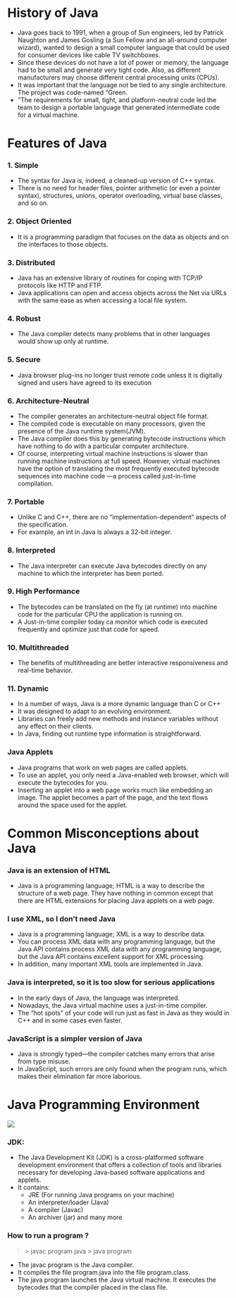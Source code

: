 # History of Java
- Java goes back to 1991, when a group of Sun engineers, led by Patrick Naughton and James Gosling (a Sun Fellow and an all-around computer wizard), wanted to design a small computer language that could be used for consumer devices like cable TV switchboxes. 
- Since these devices do not have a lot of power or memory, the language had to be small and generate very tight code. Also, as different manufacturers may choose different central processing units (CPUs).
- It was important that the language not be tied to any single architecture. The project was code-named “Green.
- ”The requirements for small, tight, and platform-neutral code led the team to design a portable language that generated intermediate code for a virtual machine.
# Features of Java

### 1. Simple

- The syntax for Java is, indeed, a cleaned-up version of C++ syntax. 
- There is no need for header files, pointer arithmetic (or even a pointer syntax), structures, unions, operator overloading, virtual base classes, and so on.
###  2. Object Oriented
- It is a programming paradigm that focuses on the data as objects and on the interfaces to those objects.
### 3. Distributed
- Java has an extensive library of routines for coping with TCP/IP protocols like HTTP and FTP.
- Java applications can open and access objects across the Net via URLs with the same ease as when accessing a local file system.
### 4. Robust
- The Java compiler detects many problems that in other languages would show up only at runtime.
### 5. Secure

- Java browser plug-ins no longer trust remote code unless it is digitally signed and users have agreed to its execution

### 6. Architecture-Neutral
- The compiler generates an architecture-neutral object file format.
- The compiled code is executable on many processors, given the presence of the Java runtime system(JVM).
- The Java compiler does this by generating bytecode instructions which have nothing to do with a particular computer architecture.
- Of course, interpreting virtual machine instructions is slower than running machine instructions at full speed. However, virtual machines have the option of translating the most frequently executed bytecode sequences into machine code —a process called just-in-time compilation.
### 7. Portable
- Unlike C and C++, there are no “implementation-dependent” aspects of the specification.
- For example, an int in Java is always a 32-bit integer.
### 8. Interpreted
- The Java interpreter can execute Java bytecodes directly on any machine to which the interpreter has been ported.
### 9. High Performance
- The bytecodes can be translated on the fly (at runtime) into machine code for the particular CPU the application is running on.
- A Just-in-time compiler today ca monitor which code is executed frequently and optimize just that code for speed.
### 10. Multithreaded
- The benefits of multithreading are better interactive responsiveness and real-time behavior.
### 11. Dynamic
- In a number of ways, Java is a more dynamic language than C or C++
- It was designed to adapt to an evolving environment.
- Libraries can freely add new methods and instance variables without any effect on their clients.
- In Java, finding out runtime type information is straightforward.

### Java Applets
- Java programs that work on web pages are called applets.
- To use an applet, you only need a Java-enabled web browser, which will execute the bytecodes for you.
- Inserting an applet into a web page works much like embedding an image. The applet becomes a part of the page, and the text flows around the space used for the applet.

# Common Misconceptions about Java
### Java is an extension of HTML
- Java is a programming language; HTML is a way to describe the structure of a web page. They have nothing in common except that there are HTML extensions for placing Java applets on a web page.
### I use XML, so I don’t need Java
- Java is a programming language; XML is a way to describe data. 
- You can process XML data with any programming language, but the Java API contains process XML data with any programming language, but the Java API contains excellent support for XML processing. 
- In addition, many important XML tools are implemented in Java.
### Java is interpreted, so it is too slow for serious applications
- In the early days of Java, the language was interpreted. 
- Nowadays, the Java virtual machine uses a just-in-time compiler. 
- The “hot spots” of your code will run just as fast in Java as they would in C++ and in some cases even faster.
### JavaScript is a simpler version of Java
- Java is strongly typed—the compiler catches many errors that arise from type misuse. 
- In JavaScript, such errors are only found when the program runs, which makes their elimination far more laborious.

# Java Programming Environment

![](Pasted_image_20230802212317.png)

### JDK:
- The Java Development Kit (JDK) is a cross-platformed software development environment that offers a collection of tools and libraries necessary for developing Java-based software applications and applets. 
- It contains:
	- JRE (For running Java programs on your machine)
	- An interpreter/loader (Java)
	- A compiler (Javac)
	- An archiver (jar) and many more
### How to run a program ?
> \> javac program.java
> \> java program

- The javac program is the Java compiler. 
- It compiles the file program.java into the file program.class. 
- The java program launches the Java virtual machine. It executes the bytecodes that the compiler placed in the class file.